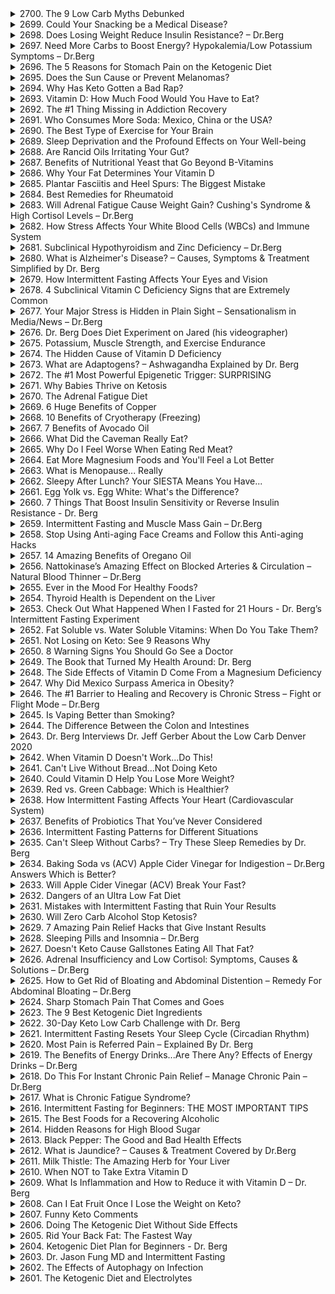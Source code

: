 <details>
<summary>2700. The 9 Low Carb Myths Debunked</summary>

[[Youtube]](https://www.youtube.com/watch?v=RnhBzH7fBVc)


</details>

<details>
<summary>2699. Could Your Snacking be a Medical Disease?</summary>

[[Youtube]](https://www.youtube.com/watch?v=sV1yv4vC1vo)


</details>

<details>
<summary>2698. Does Losing Weight Reduce Insulin Resistance? – Dr.Berg</summary>

[[Youtube]](https://www.youtube.com/watch?v=ATgKFjMTse4)


</details>

<details>
<summary>2697. Need More Carbs to Boost Energy? Hypokalemia/Low Potassium Symptoms – Dr.Berg</summary>

[[Youtube]](https://www.youtube.com/watch?v=I5mnBiM3LIQ)


</details>

<details>
<summary>2696. The 5 Reasons for Stomach Pain on the Ketogenic Diet</summary>

[[Youtube]](https://www.youtube.com/watch?v=fOMI9PAndYI)


</details>

<details>
<summary>2695. Does the Sun Cause or Prevent Melanomas?</summary>

[[Youtube]](https://www.youtube.com/watch?v=jzF-_79YQRI)


</details>

<details>
<summary>2694. Why Has Keto Gotten a Bad Rap?</summary>

[[Youtube]](https://www.youtube.com/watch?v=pzWZt-ZTAnM)


</details>

<details>
<summary>2693. Vitamin D: How Much Food Would You Have to Eat?</summary>

[[Youtube]](https://www.youtube.com/watch?v=wOK5PI2bz78)


</details>

<details>
<summary>2692. The #1 Thing Missing in Addiction Recovery</summary>

[[Youtube]](https://www.youtube.com/watch?v=AupL5gTil8o)


</details>

<details>
<summary>2691. Who Consumes More Soda: Mexico, China or the USA?</summary>

[[Youtube]](https://www.youtube.com/watch?v=kcUZd09w_vQ)


</details>

<details>
<summary>2690. The Best Type of Exercise for Your Brain</summary>

[[Youtube]](https://www.youtube.com/watch?v=I2RQjvF7KXQ)


</details>

<details>
<summary>2689. Sleep Deprivation and the Profound Effects on Your Well-being</summary>

[[Youtube]](https://www.youtube.com/watch?v=Ns2tnZW0tDE)


</details>

<details>
<summary>2688. Are Rancid Oils Irritating Your Gut?</summary>

[[Youtube]](https://www.youtube.com/watch?v=Xzg21-EC5DE)


</details>

<details>
<summary>2687. Benefits of Nutritional Yeast that Go Beyond B-Vitamins</summary>

[[Youtube]](https://www.youtube.com/watch?v=jai7WhaMIeE)


</details>

<details>
<summary>2686. Why Your Fat Determines Your Vitamin D</summary>

[[Youtube]](https://www.youtube.com/watch?v=lXZNQWtkrL8)


</details>

<details>
<summary>2685. Plantar Fasciitis and Heel Spurs: The Biggest Mistake</summary>

[[Youtube]](https://www.youtube.com/watch?v=5nOATly3j9U)


</details>

<details>
<summary>2684. Best Remedies for Rheumatoid</summary>

[[Youtube]](https://www.youtube.com/watch?v=akeEDfNHJkA)


</details>

<details>
<summary>2683. Will Adrenal Fatigue Cause Weight Gain? Cushing's Syndrome & High Cortisol Levels – Dr.Berg</summary>

[[Youtube]](https://www.youtube.com/watch?v=Czu9yMSj6oM)


</details>

<details>
<summary>2682. How Stress Affects Your White Blood Cells (WBCs) and Immune System</summary>

[[Youtube]](https://www.youtube.com/watch?v=lmH3k1bFERU)


</details>

<details>
<summary>2681. Subclinical Hypothyroidism and Zinc Deficiency – Dr.Berg</summary>

[[Youtube]](https://www.youtube.com/watch?v=9yuZgsglX-I)


</details>

<details>
<summary>2680. What is Alzheimer's Disease? – Causes, Symptoms & Treatment Simplified by Dr. Berg</summary>

[[Youtube]](https://www.youtube.com/watch?v=XUsTlT9H-Hs)


</details>

<details>
<summary>2679. How Intermittent Fasting Affects Your Eyes and Vision</summary>

[[Youtube]](https://www.youtube.com/watch?v=QVQ9Q4JNwiA)


</details>

<details>
<summary>2678. 4 Subclinical Vitamin C Deficiency Signs that are Extremely Common</summary>

[[Youtube]](https://www.youtube.com/watch?v=3o7hfGXNAEU)


</details>

<details>
<summary>2677. Your Major Stress is Hidden in Plain Sight – Sensationalism in Media/News – Dr.Berg</summary>

[[Youtube]](https://www.youtube.com/watch?v=WJBKUzibslE)


</details>

<details>
<summary>2676. Dr. Berg Does Diet Experiment on Jared (his videographer)</summary>

[[Youtube]](https://www.youtube.com/watch?v=CsxaUHJSxUY)


</details>

<details>
<summary>2675. Potassium, Muscle Strength, and Exercise Endurance</summary>

[[Youtube]](https://www.youtube.com/watch?v=4e0Zjg_75Qo)


</details>

<details>
<summary>2674. The Hidden Cause of Vitamin D Deficiency</summary>

[[Youtube]](https://www.youtube.com/watch?v=6pZ5EuNXyrA)


</details>

<details>
<summary>2673. What are Adaptogens? – Ashwagandha Explained by Dr. Berg</summary>

[[Youtube]](https://www.youtube.com/watch?v=5JsuPvm6xz0)


</details>

<details>
<summary>2672. The #1 Most Powerful Epigenetic Trigger: SURPRISING</summary>

[[Youtube]](https://www.youtube.com/watch?v=fzJtZt4_Y5Y)


</details>

<details>
<summary>2671. Why Babies Thrive on Ketosis</summary>

[[Youtube]](https://www.youtube.com/watch?v=-6r7JcGJDNU)


</details>

<details>
<summary>2670. The Adrenal Fatigue Diet</summary>

[[Youtube]](https://www.youtube.com/watch?v=obbsKHDBJWY)


</details>

<details>
<summary>2669. 6 Huge Benefits of Copper</summary>

[[Youtube]](https://www.youtube.com/watch?v=RhLVQ9Dyhf0)


</details>

<details>
<summary>2668. 10 Benefits of Cryotherapy (Freezing)</summary>

[[Youtube]](https://www.youtube.com/watch?v=vUBe0e8c27c)


</details>

<details>
<summary>2667. 7 Benefits of Avocado Oil</summary>

[[Youtube]](https://www.youtube.com/watch?v=2jfJUPeYs2M)


</details>

<details>
<summary>2666. What Did the Caveman Really Eat?</summary>

[[Youtube]](https://www.youtube.com/watch?v=T7w_ffSmHoY)


</details>

<details>
<summary>2665. Why Do I Feel Worse When Eating Red Meat?</summary>

[[Youtube]](https://www.youtube.com/watch?v=mRwlMlKxD2g)


</details>

<details>
<summary>2664. Eat More Magnesium Foods and You'll Feel a Lot Better</summary>

[[Youtube]](https://www.youtube.com/watch?v=hXjUcg_u6pE)


</details>

<details>
<summary>2663. What is Menopause... Really</summary>

[[Youtube]](https://www.youtube.com/watch?v=0dNttlPqRzU)


</details>

<details>
<summary>2662. Sleepy After Lunch?  Your SIESTA Means You Have...</summary>

[[Youtube]](https://www.youtube.com/watch?v=TzOA4uQ6-5w)


</details>

<details>
<summary>2661. Egg Yolk vs. Egg White: What's the Difference?</summary>

[[Youtube]](https://www.youtube.com/watch?v=ao0RebMv9N8)


</details>

<details>
<summary>2660. 7 Things That Boost Insulin Sensitivity or Reverse Insulin Resistance - Dr. Berg</summary>

[[Youtube]](https://www.youtube.com/watch?v=9B1DQg59YNM)


</details>

<details>
<summary>2659. Intermittent Fasting and Muscle Mass Gain – Dr.Berg</summary>

[[Youtube]](https://www.youtube.com/watch?v=DzknJGLYk9I)


</details>

<details>
<summary>2658. Stop Using Anti-aging Face Creams and Follow this Anti-aging Hacks</summary>

[[Youtube]](https://www.youtube.com/watch?v=njNWerv9mBc)


</details>

<details>
<summary>2657. 14 Amazing Benefits of Oregano Oil</summary>

[[Youtube]](https://www.youtube.com/watch?v=6jBpfyI22hU)


</details>

<details>
<summary>2656. Nattokinase’s Amazing Effect on Blocked Arteries & Circulation – Natural Blood Thinner – Dr.Berg</summary>

[[Youtube]](https://www.youtube.com/watch?v=kOzpoa-M5Mo)


</details>

<details>
<summary>2655. Ever in the Mood For Healthy Foods?</summary>

[[Youtube]](https://www.youtube.com/watch?v=RehsL9FROME)


</details>

<details>
<summary>2654. Thyroid Health is Dependent on the Liver</summary>

[[Youtube]](https://www.youtube.com/watch?v=2LpVGct-ij8)


</details>

<details>
<summary>2653. Check Out What Happened When I Fasted for 21 Hours - Dr. Berg’s Intermittent Fasting Experiment</summary>

[[Youtube]](https://www.youtube.com/watch?v=mYqjQ14jXT0)


</details>

<details>
<summary>2652. Fat Soluble vs. Water Soluble Vitamins: When Do You Take Them?</summary>

[[Youtube]](https://www.youtube.com/watch?v=klWN5kkAlAw)


</details>

<details>
<summary>2651. Not Losing on Keto: See 9 Reasons Why</summary>

[[Youtube]](https://www.youtube.com/watch?v=Z9GA78lLRAw)


</details>

<details>
<summary>2650. 8 Warning Signs You Should Go See a Doctor</summary>

[[Youtube]](https://www.youtube.com/watch?v=EWnKGxRCNAE)


</details>

<details>
<summary>2649. The Book that Turned My Health Around: Dr. Berg</summary>

[[Youtube]](https://www.youtube.com/watch?v=NtWsxQAhRkw)


</details>

<details>
<summary>2648. The Side Effects of Vitamin D Come From a Magnesium Deficiency</summary>

[[Youtube]](https://www.youtube.com/watch?v=J9ft6cPJWMQ)


</details>

<details>
<summary>2647. Why Did Mexico Surpass America in Obesity?</summary>

[[Youtube]](https://www.youtube.com/watch?v=WDrNV-cPBGM)


</details>

<details>
<summary>2646. The #1 Barrier to Healing and Recovery is Chronic Stress – Fight or Flight Mode – Dr.Berg</summary>

[[Youtube]](https://www.youtube.com/watch?v=PWnfwLX2Bno)


</details>

<details>
<summary>2645. Is Vaping Better than Smoking?</summary>

[[Youtube]](https://www.youtube.com/watch?v=aBpuEQyj3_U)


</details>

<details>
<summary>2644. The Difference Between the Colon and Intestines</summary>

[[Youtube]](https://www.youtube.com/watch?v=F3wZU3FWIvc)


</details>

<details>
<summary>2643. Dr. Berg Interviews Dr. Jeff Gerber About the Low Carb Denver 2020</summary>

[[Youtube]](https://www.youtube.com/watch?v=TRkF4-9ya_0)


</details>

<details>
<summary>2642. When Vitamin D Doesn't Work...Do This!</summary>

[[Youtube]](https://www.youtube.com/watch?v=ThDBb-QoqdU)


</details>

<details>
<summary>2641. Can't Live Without Bread...Not Doing Keto</summary>

[[Youtube]](https://www.youtube.com/watch?v=AWUBGHaIGf4)


</details>

<details>
<summary>2640. Could Vitamin D Help You Lose More Weight?</summary>

[[Youtube]](https://www.youtube.com/watch?v=H92VnEz4POc)


</details>

<details>
<summary>2639. Red vs. Green Cabbage: Which is Healthier?</summary>

[[Youtube]](https://www.youtube.com/watch?v=A6cNFOaLVfI)


</details>

<details>
<summary>2638. How Intermittent Fasting Affects Your Heart (Cardiovascular System)</summary>

[[Youtube]](https://www.youtube.com/watch?v=91p0PVir2Jk)


</details>

<details>
<summary>2637. Benefits of Probiotics That You’ve Never Considered</summary>

[[Youtube]](https://www.youtube.com/watch?v=--cRXv4C85o)


</details>

<details>
<summary>2636. Intermittent Fasting Patterns for Different Situations</summary>

[[Youtube]](https://www.youtube.com/watch?v=aW2w0T4B5HM)


</details>

<details>
<summary>2635. Can't Sleep Without Carbs? – Try These Sleep Remedies by Dr. Berg</summary>

[[Youtube]](https://www.youtube.com/watch?v=haaYMq1IZ1U)


</details>

<details>
<summary>2634. Baking Soda vs (ACV) Apple Cider Vinegar for Indigestion – Dr.Berg Answers Which is Better?</summary>

[[Youtube]](https://www.youtube.com/watch?v=D-h4RKeR_sg)


</details>

<details>
<summary>2633. Will Apple Cider Vinegar (ACV) Break Your Fast?</summary>

[[Youtube]](https://www.youtube.com/watch?v=K1mzAaCaemc)


</details>

<details>
<summary>2632. Dangers of an Ultra Low Fat Diet</summary>

[[Youtube]](https://www.youtube.com/watch?v=3uLGxQo-PYY)


</details>

<details>
<summary>2631. Mistakes with Intermittent Fasting that Ruin Your Results</summary>

[[Youtube]](https://www.youtube.com/watch?v=d_nOL2uDOmQ)


</details>

<details>
<summary>2630. Will Zero Carb Alcohol Stop Ketosis?</summary>

[[Youtube]](https://www.youtube.com/watch?v=GEu6FGEH-aQ)


</details>

<details>
<summary>2629. 7 Amazing Pain Relief Hacks that Give Instant Results</summary>

[[Youtube]](https://www.youtube.com/watch?v=p1hgZI4XeOM)


</details>

<details>
<summary>2628. Sleeping Pills and Insomnia – Dr.Berg</summary>

[[Youtube]](https://www.youtube.com/watch?v=sgKF-ONs1YM)


</details>

<details>
<summary>2627. Doesn't Keto Cause Gallstones Eating All That Fat?</summary>

[[Youtube]](https://www.youtube.com/watch?v=RWO_QTngWLM)


</details>

<details>
<summary>2626. Adrenal Insufficiency and Low Cortisol: Symptoms, Causes & Solutions – Dr.Berg</summary>

[[Youtube]](https://www.youtube.com/watch?v=V-pktwBVeBw)


</details>

<details>
<summary>2625. How to Get Rid of Bloating and Abdominal Distention – Remedy For Abdominal Bloating – Dr.Berg</summary>

[[Youtube]](https://www.youtube.com/watch?v=Yf5nmprD8qk)


</details>

<details>
<summary>2624. Sharp Stomach Pain That Comes and Goes</summary>

[[Youtube]](https://www.youtube.com/watch?v=PjmBV2SqY8k)


</details>

<details>
<summary>2623. The 9 Best Ketogenic Diet Ingredients</summary>

[[Youtube]](https://www.youtube.com/watch?v=5LOZIry2-7k)


</details>

<details>
<summary>2622. 30-Day Keto Low Carb Challenge with Dr. Berg</summary>

[[Youtube]](https://www.youtube.com/watch?v=7FZu-gYxYv4)


</details>

<details>
<summary>2621. Intermittent Fasting Resets Your Sleep Cycle (Circadian Rhythm)</summary>

[[Youtube]](https://www.youtube.com/watch?v=kK_RWPLlMFY)


</details>

<details>
<summary>2620. Most Pain is Referred Pain – Explained By Dr. Berg</summary>

[[Youtube]](https://www.youtube.com/watch?v=6GHVuUnX0H4)


</details>

<details>
<summary>2619. The Benefits of Energy Drinks...Are There Any? Effects of Energy Drinks – Dr.Berg</summary>

[[Youtube]](https://www.youtube.com/watch?v=xe4mgb90VJg)


</details>

<details>
<summary>2618. Do This For Instant Chronic Pain Relief – Manage Chronic Pain – Dr.Berg</summary>

[[Youtube]](https://www.youtube.com/watch?v=UwQfb_ZBBy0)


</details>

<details>
<summary>2617. What is Chronic Fatigue Syndrome?</summary>

[[Youtube]](https://www.youtube.com/watch?v=zgBJiQbV30k)


</details>

<details>
<summary>2616. Intermittent Fasting for Beginners: THE MOST IMPORTANT TIPS</summary>

[[Youtube]](https://www.youtube.com/watch?v=QKqcEb9tj_k)


</details>

<details>
<summary>2615. The Best Foods for a Recovering Alcoholic</summary>

[[Youtube]](https://www.youtube.com/watch?v=T4qLZzjIq-k)


</details>

<details>
<summary>2614. Hidden Reasons for High Blood Sugar</summary>

[[Youtube]](https://www.youtube.com/watch?v=4KJrK949t40)


</details>

<details>
<summary>2613. Black Pepper: The Good and Bad Health Effects</summary>

[[Youtube]](https://www.youtube.com/watch?v=Ua4m-kR5OY0)


</details>

<details>
<summary>2612. What is Jaundice? – Causes & Treatment Covered by Dr.Berg</summary>

[[Youtube]](https://www.youtube.com/watch?v=exKzSs2aohI)


</details>

<details>
<summary>2611. Milk Thistle: The Amazing Herb for Your Liver</summary>

[[Youtube]](https://www.youtube.com/watch?v=It9bC4dMntk)


</details>

<details>
<summary>2610. When NOT to Take Extra Vitamin D</summary>

[[Youtube]](https://www.youtube.com/watch?v=DvA-wpmuaCI)


</details>

<details>
<summary>2609. What Is Inflammation and How to Reduce it with Vitamin D – Dr. Berg</summary>

[[Youtube]](https://www.youtube.com/watch?v=Q2P6Q76rfEA)


</details>

<details>
<summary>2608. Can I Eat Fruit Once I Lose the Weight on Keto?</summary>

[[Youtube]](https://www.youtube.com/watch?v=8PBbCId6_XI)


</details>

<details>
<summary>2607. Funny Keto Comments</summary>

[[Youtube]](https://www.youtube.com/watch?v=eXiWXVnfqWc)


</details>

<details>
<summary>2606. Doing The Ketogenic Diet Without Side Effects</summary>

[[Youtube]](https://www.youtube.com/watch?v=4HhLNO5nEIY)


</details>

<details>
<summary>2605. Rid Your Back Fat: The Fastest Way</summary>

[[Youtube]](https://www.youtube.com/watch?v=Q_51QZsORXg)


</details>

<details>
<summary>2604. Ketogenic Diet Plan for Beginners - Dr. Berg</summary>

[[Youtube]](https://www.youtube.com/watch?v=Qifg5hxnlJE)


</details>

<details>
<summary>2603. Dr. Jason Fung MD and Intermittent Fasting</summary>

[[Youtube]](https://www.youtube.com/watch?v=9I3B1cwMm10)


</details>

<details>
<summary>2602. The Effects of Autophagy on Infection</summary>

[[Youtube]](https://www.youtube.com/watch?v=MOwPN-_6cjg)


</details>

<details>
<summary>2601. The Ketogenic Diet and Electrolytes</summary>

[[Youtube]](https://www.youtube.com/watch?v=3zjypsbzMTI)


</details>

